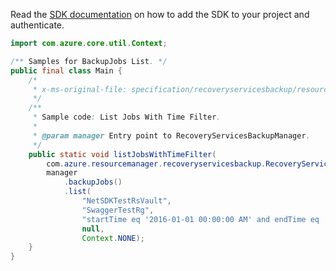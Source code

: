 Read the [SDK documentation](https://github.com/Azure/azure-sdk-for-java/blob/azure-resourcemanager-recoveryservicesbackup_1.0.0-beta.5/sdk/recoveryservicesbackup/azure-resourcemanager-recoveryservicesbackup/README.md) on how to add the SDK to your project and authenticate.

```java
import com.azure.core.util.Context;

/** Samples for BackupJobs List. */
public final class Main {
    /*
     * x-ms-original-file: specification/recoveryservicesbackup/resource-manager/Microsoft.RecoveryServices/stable/2022-02-01/examples/Common/ListJobsWithStartTimeAndEndTimeFilters.json
     */
    /**
     * Sample code: List Jobs With Time Filter.
     *
     * @param manager Entry point to RecoveryServicesBackupManager.
     */
    public static void listJobsWithTimeFilter(
        com.azure.resourcemanager.recoveryservicesbackup.RecoveryServicesBackupManager manager) {
        manager
            .backupJobs()
            .list(
                "NetSDKTestRsVault",
                "SwaggerTestRg",
                "startTime eq '2016-01-01 00:00:00 AM' and endTime eq '2017-11-29 00:00:00 AM'",
                null,
                Context.NONE);
    }
}
```
